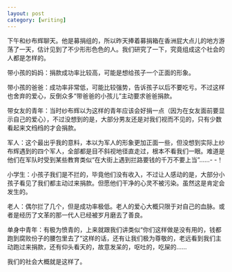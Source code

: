 ```yaml
---
layout: post
category: [writing]
---
```


下午和纱布辉聊天。他是募捐组的，所以昨天捧着募捐箱在香洲屁大点儿的地方游荡了一天，估计见到了不少形形色色的人。我们研究了一下，究竟组成这个社会的人都是怎样的。

带小孩的妈妈：捐款成功率比较高，可能是想给孩子一个正面的形象。

带小孩的爸爸：成功率非常低，可能比较强势，告诉孩子以后不要吃亏。不过这样也舍弃的爱心，反倒众多“带爸爸的小孩儿”主动要求爸爸捐款。

带女友的青年：当时纱布辉以为这样的青年应该会好捐一点（因为在女友面前要显示自己的爱心），不过没想到的是，大部分男友还是对我们视而不见的，只有少数看起来文绉绉的才会捐款。

军人：这个最出乎我的意料，本以为军人的形象更加正面一些，但没想到实际上纱布辉遇到的四个军人，全部都是目不斜视地径直走过，根本不看我们一眼。难道是他们在军队时受到某些教育类似“在大街上遇到拦路要钱的千万不要上当”……- -！

小学生：小孩子我们是不拦的，毕竟他们没有收入，不过让人感动的是，大部分小孩子看见了我们都主动过来捐款。但愿他们干净的心灵不被污染。虽然这是肯定会发生的。

老人：偶尔拦了几个，但是成功率极低。老人的爱心大概只限于对自己的血脉。或者是经历了文革的那一代人已经被岁月磨去了善良。

单身中青年：有极为愤青的，上来就跟我们讲类似“你们这样做是没有用的，钱都跑到腐败份子的腰包里去了”这样的话，还有让我们极为尊敬的，老远看到我们主动跑过来捐款，还有仰头看天的，故意发呆的，呕吐的，吃屎的……

我们的社会大概就是这样了。
